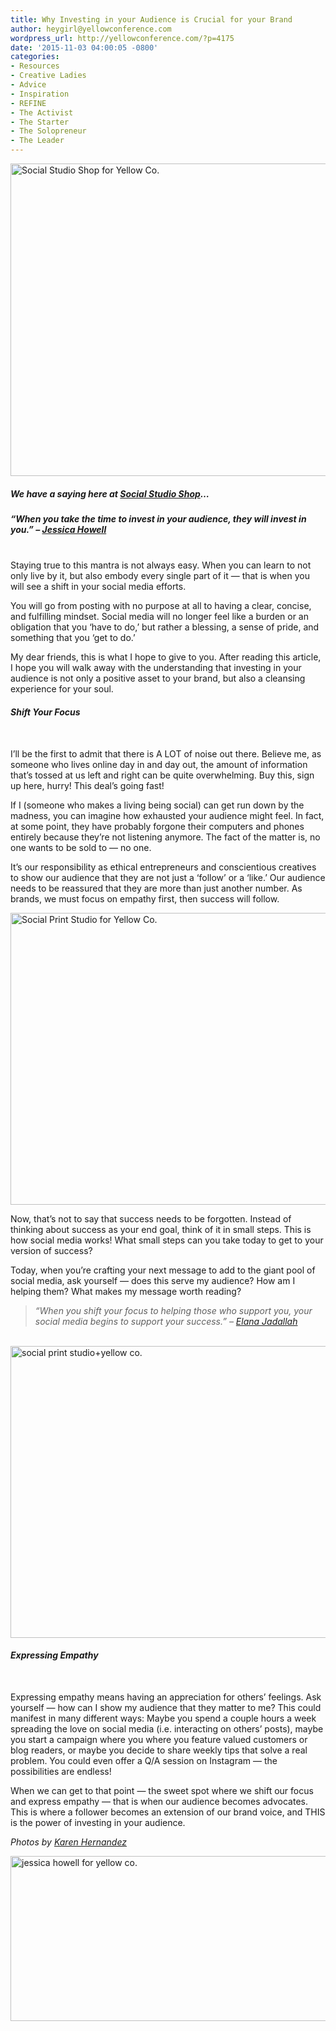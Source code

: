 ```yaml
---
title: Why Investing in your Audience is Crucial for your Brand
author: heygirl@yellowconference.com
wordpress_url: http://yellowconference.com/?p=4175
date: '2015-11-03 04:00:05 -0800'
categories:
- Resources
- Creative Ladies
- Advice
- Inspiration
- REFINE
- The Activist
- The Starter
- The Solopreneur
- The Leader
---
```

<p><a href="http://yellowconference.com/wp-content/uploads/2015/10/image3.jpg"><img class="aligncenter size-full wp-image-4177" src="http://yellowconference.com/wp-content/uploads/2015/10/image3.jpg" alt="Social Studio Shop for Yellow Co. " width="700" height="500" /></a></p>
<h5>We have a saying here at <a href="http://www.socialstudioshop.com/" target="_blank">Social Studio Shop</a>&hellip;</h5></p>
<h5><em>&ldquo;When you take the time to invest in your audience, they will invest in you.&rdquo; &ndash; <a href="http://www.socialstudioshop.com/" target="_blank">Jessica Howell</a></em></h5><br />
Staying true to this mantra is not always easy. When you can learn to not only live by it, but also embody every single part of it &mdash; that is when you will see a shift in your social media efforts.</p>
<p>You will go from posting with no purpose at all to having a clear, concise, and fulfilling mindset. Social media will no longer feel like a burden or an obligation that you &lsquo;have to do,&rsquo; but rather a blessing, a sense of pride, and something that you &lsquo;get to do.&rsquo;</p>
<p>My dear friends, this is what I hope to give to you. After reading this article, I hope you will walk away with the understanding that investing in your audience is not only a positive asset to your brand, but also a cleansing experience for your soul.</p>
<h6><strong>Shift Your Focus</strong></h6><br />
I&rsquo;ll be the first to admit that there is A LOT of noise out there. Believe me, as someone who lives online day in and day out, the amount of information that&rsquo;s tossed at us left and right can be quite overwhelming. Buy this, sign up here, hurry! This deal&rsquo;s going fast!</p>
<p>If I (someone who makes a living being social) can get run down by the madness, you can imagine how exhausted your audience might feel. In fact, at some point, they have probably forgone their computers and phones entirely because they&rsquo;re not listening anymore. The fact of the matter is, no one wants to be sold to &mdash; no one.</p>
<p>It&rsquo;s our responsibility as ethical entrepreneurs and conscientious creatives to show our audience that they are not just a &lsquo;follow&rsquo; or a &lsquo;like.&rsquo; Our audience needs to be reassured that they are more than just another number. As brands, we must focus on empathy first, then success will follow.</p>
<p><a href="http://yellowconference.com/wp-content/uploads/2015/10/Image11.jpg"><img class="aligncenter size-full wp-image-4179" src="http://yellowconference.com/wp-content/uploads/2015/10/Image11.jpg" alt="Social Print Studio for Yellow Co. " width="700" height="467" /></a></p>
<p>Now, that&rsquo;s not to say that success needs to be forgotten. Instead of thinking about success as your end goal, think of it in small steps. This is how social media works! What small steps can you take today to get to your version of success?</p>
<p>Today, when you&rsquo;re crafting your next message to add to the giant pool of social media, ask yourself &mdash; does this serve my audience? How am I helping them? What makes my message worth reading?</p>
<blockquote><p><em>&ldquo;When you shift your focus to helping those who support you, your social media begins to support your success.&rdquo; &ndash; <a href="http://www.elanaloo.com/" target="_blank">Elana Jadallah</a></em></blockquote><br />
<a href="http://yellowconference.com/wp-content/uploads/2015/10/image2.jpg"><img class="aligncenter size-full wp-image-4176" src="http://yellowconference.com/wp-content/uploads/2015/10/image2.jpg" alt="social print studio+yellow co. " width="700" height="467" /></a></p>
<h6><strong>Expressing Empathy</strong></h6><br />
Expressing empathy means having an appreciation for others&rsquo; feelings. Ask yourself &mdash; how can I show my audience that they matter to me? This could manifest in many different ways: Maybe you spend a couple hours a week spreading the love on social media (i.e. interacting on others&rsquo; posts), maybe you start a campaign where you where you feature valued customers or blog readers, or maybe you decide to share weekly tips that solve a real problem. You could even offer a Q/A session on Instagram &mdash; the possibilities are endless!</p>
<p>When we can get to that point &mdash; the sweet spot where we shift our focus and express empathy &mdash; that is when our audience becomes advocates. This is where a follower becomes an extension of our brand voice, and THIS is the power of investing in your audience.</p>
<p><em>Photos by <a href="http://www.karenmariehernandez.com/" target="_blank">Karen Hernandez</a></em></p>
<p><a href="http://www.socialstudioshop.com/" target="_blank"><img class="aligncenter size-full wp-image-4183" src="http://yellowconference.com/wp-content/uploads/2015/10/jessicahowell1.jpg" alt="jessica howell for yellow co. " width="700" height="264" /></a></p>

